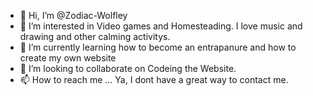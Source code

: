 - 👋 Hi, I’m @Zodiac-Wolfley
- 👀 I’m interested in Video games and Homesteading. I love music and drawing and other calming activitys.
- 🌱 I’m currently learning how to become an entrapanure and how to create my own website
- 💞️ I’m looking to collaborate on Codeing the Website.
- 📫 How to reach me ... Ya, I dont have a great way to contact me.

<!---
Zodiac-Wolfley/Zodiac-Wolfley is a ✨ special ✨ repository because its `README.md` (this file) appears on your GitHub profile.
You can click the Preview link to take a look at your changes.
--->
